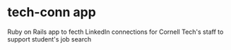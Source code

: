 # tech-conn app

Ruby on Rails app to fecth LinkedIn connections for Cornell Tech's staff to support student's job search
